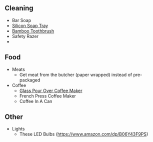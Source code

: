 ## Cleaning

- Bar Soap
- [Silicon Soap Tray](https://www.amazon.com/Anwenk-Soap-Waterfall-Flexible-Cleaning-White/dp/B073F6FK9B)
- [Bamboo Toothbrush](https://www.amazon.com/gp/product/B07HRXYYNF/)
- Safety Razer
- 

## Food

- Meats
  - Get meat from the butcher (paper wrapped) instead of pre-packaged
- Coffee
  - [Glass Pour Over Coffee Maker](https://www.amazon.com/Chemex-Classic-Pour-over-Glass-Coffeemaker/dp/B000I1WP7W)
  - French Press Coffee Maker
  - Coffee In A Can

## Other

- Lights
  - These LED Bulbs (https://www.amazon.com/dp/B06Y43F9PS)
